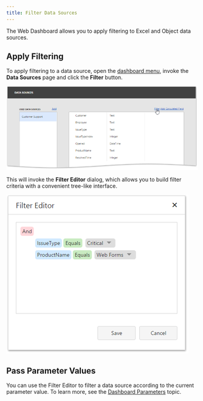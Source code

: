 ```yaml
---
title: Filter Data Sources
---
```

The Web Dashboard allows you to apply filtering to Excel and Object data sources.

## Apply Filtering
To apply filtering to a data source, open the [dashboard menu](../../../../dashboard-for-web/articles/web-dashboard-designer-mode/ui-elements/dashboard-menu.md), invoke the **Data Sources** page and click the **Filter** button.

![wdd-filter-data-source](../../../images/Img125933.png)

This will invoke the **Filter Editor** dialog, which allows you to build filter criteria with a convenient tree-like interface.

![wdd-filter-data-source-dialog](../../../images/Img125934.png)

## Pass Parameter Values
You can use the Filter Editor to filter a data source according to the current parameter value. To learn more, see the [Dashboard Parameters](../../../../dashboard-for-web/articles/web-dashboard-designer-mode/data-analysis/dashboard-parameters.md) topic.